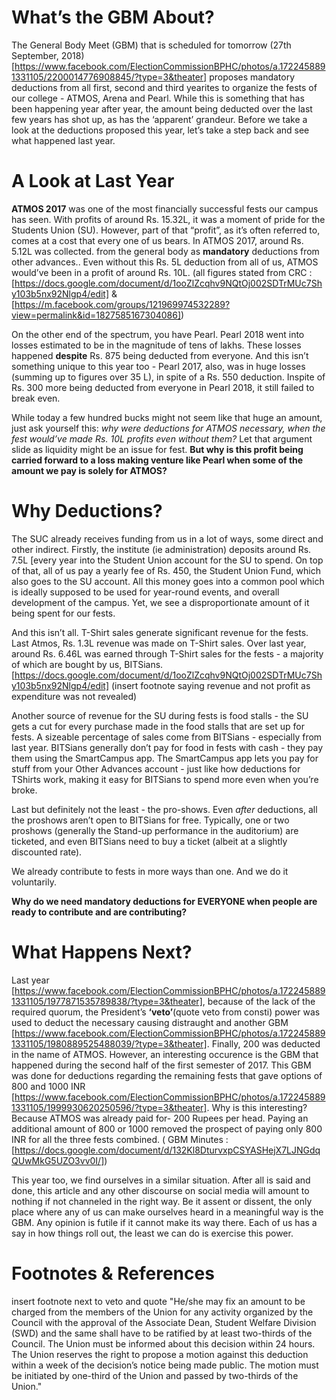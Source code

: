 <!-- TITLE: Abc -->
<!-- SUBTITLE: A quick summary of Abc -->

# What’s the GBM About?
The General Body Meet (GBM) that is scheduled for tomorrow (27th September, 2018) [https://www.facebook.com/ElectionCommissionBPHC/photos/a.1722458891331105/2200014776908845/?type=3&theater] proposes mandatory deductions from all first, second and third yearites to organize the fests of our college - ATMOS, Arena and Pearl. While this is something that has been happening year after year, the amount being deducted over the last few years has shot up, as has the ‘apparent’ grandeur. Before we take a look at the deductions proposed this year, let’s take a step back and see what happened last year. 

# A Look at Last Year
**ATMOS 2017** was one of the most financially successful fests our campus has seen. With profits of around Rs. 15.32L, it was a moment of pride for the Students Union (SU). However, part of that “profit”, as it’s often referred to, comes at a cost that every one of us bears. In ATMOS 2017, around Rs. 5.12L was collected. from the general body as **mandatory** deductions from other advances.. Even without this Rs. 5L deduction from all of us, ATMOS would’ve been in a profit of around Rs. 10L. (all figures stated from CRC : [https://docs.google.com/document/d/1ooZlZcqhv9NQtOj002SDTrMUc7Shy103b5nx92Nlgp4/edit] & [https://m.facebook.com/groups/121969974532289?view=permalink&id=1827585167304086]) 

On the other end of the spectrum, you have Pearl. Pearl 2018 went into losses estimated to be in the magnitude of tens of lakhs. These losses happened **despite** Rs. 875 being deducted from everyone. And this isn’t something unique to this year too - Pearl 2017, also, was in huge losses (summing up to figures over 35 L), in spite of a Rs. 550 deduction. Inspite of Rs. 300 more being deducted from everyone in Pearl 2018, it still failed to break even.

While today a few hundred bucks might not seem like that huge an amount, just ask yourself this: *why were deductions for ATMOS necessary, when the fest would’ve made Rs. 10L profits even without them?* Let that argument slide as liquidity might be an issue for fest. **But why is this profit being carried forward to a loss making venture like Pearl when some of the amount we pay is solely for ATMOS?**


# Why Deductions?
The SUC already receives funding from us in a lot of ways, some direct and other indirect. Firstly, the institute (ie administration) deposits around Rs. 7.5L [every year into the Student Union account for the SU to spend. On top of that, all of us pay a yearly fee of Rs. 450, the Student Union Fund, which also goes to the SU account. All this money goes into a common pool which is ideally supposed to be used for year-round events, and overall development of the campus. Yet, we see a disproportionate amount of it being spent for our fests. 

And this isn’t all. T-Shirt sales generate significant revenue for the fests. Last Atmos, Rs. 1.3L revenue was made on T-Shirt sales. Over last year, around Rs. 6.46L was earned through T-Shirt sales for the fests - a majority of which are bought by us, BITSians. [https://docs.google.com/document/d/1ooZlZcqhv9NQtOj002SDTrMUc7Shy103b5nx92Nlgp4/edit] (insert footnote saying revenue and not profit as expenditure was not revealed)

Another source of revenue for the SU during fests is food stalls - the SU gets a cut for every purchase made in the food stalls that are set up for fests. A sizeable percentage of sales come from BITSians - especially from last year. BITSians generally don’t pay for food in fests with cash - they pay them using the SmartCampus app. The SmartCampus app lets you pay for stuff from your Other Advances account - just like how deductions for TShirts work, making it easy for BITSians to spend more even when you’re broke.

Last but definitely not the least - the pro-shows. Even *after* deductions, all the proshows aren’t open to BITSians for free. Typically, one or two proshows (generally the Stand-up performance in the auditorium) are ticketed, and even BITSians need to buy a ticket (albeit at a slightly discounted rate). 

We already contribute to fests in more ways than one. And we do it voluntarily. 

**Why do we need mandatory deductions for EVERYONE when people are ready to contribute and are contributing?**

# What Happens Next?


Last year [https://www.facebook.com/ElectionCommissionBPHC/photos/a.1722458891331105/1977871535789838/?type=3&theater], because of the lack of the required quorum, the President’s **‘veto’**(quote veto from consti) power was used to deduct the necessary causing distraught and another GBM [https://www.facebook.com/ElectionCommissionBPHC/photos/a.1722458891331105/1980889525488039/?type=3&theater]. Finally, 200 was deducted in the name of ATMOS. However, an interesting occurence is the GBM that happened during the second half of the first semester of 2017. This GBM was done for deductions regarding the remaining fests that gave options of 800 and 1000 INR [https://www.facebook.com/ElectionCommissionBPHC/photos/a.1722458891331105/1999930620250596/?type=3&theater]. Why is this interesting? Because ATMOS was already paid for- 200 Rupees per head. Paying an additional amount of 800 or 1000 removed the prospect of paying only 800 INR for all the three fests combined. ( GBM Minutes : [https://docs.google.com/document/d/132Kl8DturvxpCSYASHejX7LJNGdqQUwMkG5UZO3vv0I/])

This year too, we find ourselves in a similar situation. After all is said and done, this article and any other discourse on social media will amount to nothing if not channeled in the right way. Be it assent or dissent, the only place where any of us can make ourselves heard in a meaningful way is the GBM. Any opinion is futile if it cannot make its way there. Each of us has a say in how things roll out, the least we can do is exercise this power.


# Footnotes & References
insert footnote next to veto and quote "He/she may fix an amount to be charged from the members of the Union for any activity organized by the Council with the approval of the Associate Dean, Student Welfare Division (SWD) and the same shall have to be ratified by at least two-thirds of the Council. The Union must be informed about this decision within 24 hours. The Union reserves the right to propose a motion against this deduction within a week of the decision’s notice being made public. The motion must be initiated by one-third of the Union and passed by two-thirds of the Union."









